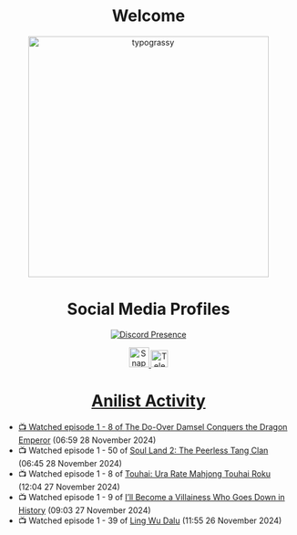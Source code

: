 <div align="center">

# Welcome
<a href="https://github.com/kawarimidoll/typograssy">
    <img alt="typograssy" src="https://typograssy.deno.dev/api?text=%E3%82%88%E3%81%86%E3%81%93%E3%81%9D%E3%81%BF%E3%81%AA%E3%81%95%E3%82%93%20-%20Sheby--&&l0=none&l1=82d9d0&l2=027353&l3=038c4c&l4=01402e&bg=none&frame=none&speed=100&comment=" width="421.99">
</a>

</div>

<div align="center">

# Social Media Profiles

[![Discord Presence](https://lanyard.cnrad.dev/api/612532963938271232)](https://discord.com/users/612532963938271232)


<a href="https://www.snapchat.com/add/a.sheby" title="Snapchat Profile">
    <img src="https://www.freepnglogos.com/uploads/snapchat-logo-png-0.png" width="35" alt="Snapchat Logo" />


<a href="https://t.me/ASheby" title="Telegram Profile">
    <img src="https://www.freepnglogos.com/uploads/telegram-logo-png-0.png" width="30" alt="Telegram Logo" />


</div>

<div align="center">

# Anilist Activity

</div>

<!-- ANILIST_ACTIVITY:start -->

-   📺 Watched episode 1 - 8 of [The Do-Over Damsel Conquers the Dragon Emperor](https://anilist.co/anime/164299) (06:59 28 November 2024)
-   📺 Watched episode 1 - 50 of [Soul Land 2: The Peerless Tang Clan](https://anilist.co/anime/137683) (06:45 28 November 2024)
-   📺 Watched episode 1 - 8 of [Touhai: Ura Rate Mahjong Touhai Roku](https://anilist.co/anime/173263) (12:04 27 November 2024)
-   📺 Watched episode 1 - 9 of [I’ll Become a Villainess Who Goes Down in History](https://anilist.co/anime/168139) (09:03 27 November 2024)
-   📺 Watched episode 1 - 39 of [Ling Wu Dalu](https://anilist.co/anime/179916) (11:55 26 November 2024)

<!-- ANILIST_ACTIVITY:end -->
